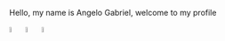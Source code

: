 Hello, my name is Angelo Gabriel, welcome to my profile

<div>
  <img src ="https://cdn-icons-png.flaticon.com/512/174/174854.png" style="width:5%">
  <img src ="https://cdn-icons-png.flaticon.com/512/732/732190.png" style="width:5%">
  <img src ="https://cdn-icons-png.flaticon.com/512/5968/5968292.png" style="width:5%">
</div>

